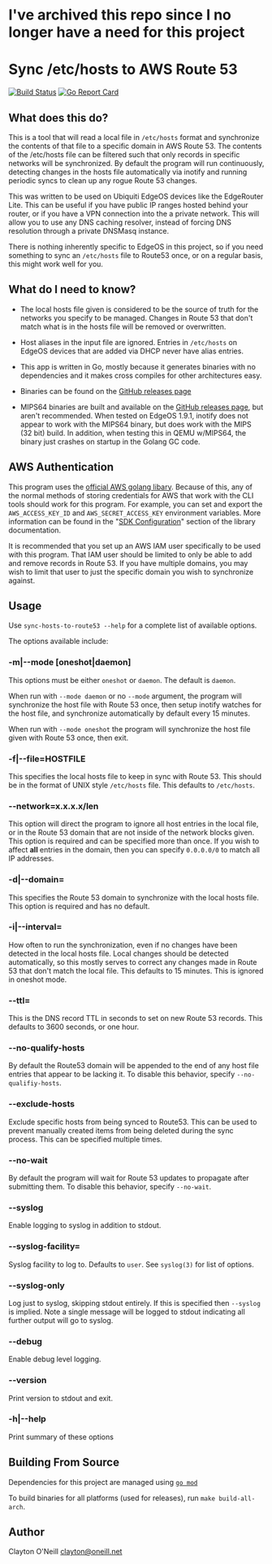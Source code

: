 #  I've archived this repo since I no longer have a need for this project

# Sync /etc/hosts to AWS Route 53

[![Build Status](https://travis-ci.org/claytono/sync-hosts-to-route53.svg?branch=master)](https://travis-ci.org/claytono/sync-hosts-to-route53) [![Go Report Card](https://goreportcard.com/badge/github.com/claytono/sync-hosts-to-route53)](https://goreportcard.com/report/github.com/claytono/sync-hosts-to-route53)

## What does this do?

This is a tool that will read a local file in `/etc/hosts` format and
synchronize the contents of that file to a specific domain in AWS Route 53.
The contents of the /etc/hosts file can be filtered such that only records in
specific networks will be synchronized.  By default the program will run
continuously, detecting changes in the hosts file automatically via inotify and
running periodic syncs to clean up any rogue Route 53 changes.

This was written to be used on Ubiquiti EdgeOS devices like the EdgeRouter
Lite.  This can be useful if you have public IP ranges hosted behind your
router, or if you have a VPN connection into the a private network.  This will
allow you to use any DNS caching resolver, instead of forcing DNS resolution
through a private DNSMasq instance.

There is nothing inherently specific to EdgeOS in this project, so if you need
something to sync an `/etc/hosts` file to Route53 once, or on a regular basis,
this might work well for you.

## What do I need to know?

* The local hosts file given is considered to be the source of truth for the
  networks  you specify to be managed.  Changes in Route 53 that don't match
  what is in the hosts file will be removed or overwritten.

* Host aliases in the input file are ignored.  Entries in `/etc/hosts` on
  EdgeOS devices that are added via DHCP never have alias entries.

* This app is written in Go, mostly because it generates binaries with no
  dependencies and it makes cross compiles for other architectures easy.

* Binaries can be found on the [GitHub releases
  page](https://github.com/claytono/sync-hosts-to-route53/releases)

* MIPS64 binaries are built and available on the [GitHub releases
  page](https://github.com/claytono/sync-hosts-to-route53/releases), but
  aren't recommended.  When tested on EdgeOS 1.9.1, inotify does not appear to
  work with the MIPS64 binary, but does work with the MIPS (32 bit) build.  In
  addition, when testing this in QEMU w/MIPS64, the binary just crashes on
  startup in the Golang GC code.

## AWS Authentication

This program uses the [official AWS golang
libary](https://github.com/aws/aws-sdk-go).  Because of this, any of the normal
methods of storing credentials for AWS that work with the CLI tools should work
for this program.  For example, you can set and export the `AWS_ACCESS_KEY_ID`
and `AWS_SECRET_ACCESS_KEY` environment variables.  More information can be
found in the "[SDK Configuration](https://docs.aws.amazon.com/sdk-for-go/v1/developer-guide/configuring-sdk.html#specifying-credentials)"
section of the library documentation.

It is recommended that you set up an AWS IAM user specifically to be used with
this program.  That IAM user should be limited to only be able to add and
remove records in Route 53.  If you have multiple domains, you may wish to
limit that user to just the specific domain you wish to synchronize against. 

## Usage

Use `sync-hosts-to-route53 --help` for a complete list of available options.

The options available include:

### -m|--mode [oneshot|daemon]

This options must be either `oneshot` or `daemon`.  The default is `daemon`.

When run with `--mode daemon` or no `--mode` argument, the program will
synchronize the host file with Route 53 once, then setup inotify watches for
the host file, and synchronize automatically by default every 15 minutes.

When run with `--mode oneshot` the program will synchronize the host file
given with Route 53 once, then exit.

### -f|--file=HOSTFILE

This specifies the local hosts file to keep in sync with Route 53.  This should
be in the format of UNIX style `/etc/hosts` file.  This defaults to
`/etc/hosts`.

### --network=x.x.x.x/len

This option will direct the program to ignore all host entries in the local
file, or in the Route 53 domain that are not inside of the network blocks
given.  This option is required and can be specified more than once.  If you
wish to affect **all** entries in the domain, then you can specify `0.0.0.0/0`
to match all IP addresses.

### -d|--domain=

This specifies the Route 53 domain to synchronize with the local hosts file.
This option is required and has no default.

### -i|--interval=

How often to run the synchronization, even if no changes have been detected in
the local hosts file.  Local changes should be detected automatically, so this
mostly serves to correct any changes made in Route 53 that don't match the
local file.  This defaults to 15 minutes.  This is ignored in oneshot mode.

### --ttl=

This is the DNS record TTL in seconds to set on new Route 53 records.  This
defaults to 3600 seconds, or one hour.

### --no-qualify-hosts

By default the Route53 domain will be appended to the end of any host file
entries that appear to be lacking it.  To disable this behavior, specify
`--no-qualifiy-hosts`.

### --exclude-hosts

Exclude specific hosts from being synced to Route53.  This can be used to
prevent manually created items from being deleted during the sync process.
This can be specified multiple times.

### --no-wait

By default the program will wait for Route 53 updates to propagate after
submitting them.  To disable this behavior, specify `--no-wait`.

### --syslog

Enable logging to syslog in addition to stdout.

### --syslog-facility=

Syslog facility to log to.  Defaults to `user`.  See `syslog(3)` for list of
options.

### --syslog-only

Log just to syslog, skipping stdout entirely.  If this is specified then
`--syslog` is implied.  Note a single message will be logged to stdout
indicating all further output will go to syslog.

### --debug

Enable debug level logging.

### --version

Print version to stdout and exit.

### -h|--help

Print summary of these options

## Building From Source

Dependencies for this project are managed using [`go mod`](https://github.com/golang/go/wiki/Modules)

To build binaries for all platforms (used for releases), run `make
build-all-arch`.

## Author

Clayton O'Neill
clayton@oneill.net
